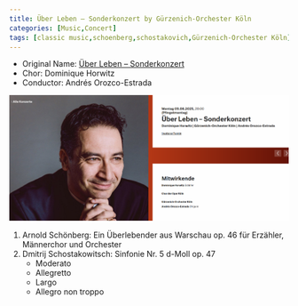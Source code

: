 ```yaml
---
title: Über Leben – Sonderkonzert by Gürzenich-Orchester Köln
categories: [Music,Concert]
tags: [classic music,schoenberg,schostakovich,Gürzenich-Orchester Köln]
---
```


- Original Name: [Über Leben – Sonderkonzert](https://www.koelner-philharmonie.de/de/programm/uber-leben-sonderkonzert/4262)
- Chor: Dominique Horwitz
- Conductor: Andrés Orozco-Estrada

![Über Leben – Sonderkonzert ](ueber_leben_sonderconcert.png)

1. Arnold Schönberg: Ein Überlebender aus Warschau op. 46 für Erzähler, Männerchor und Orchester
2. Dmitrij Schostakowitsch: Sinfonie Nr. 5 d-Moll op. 47
    - Moderato
    - Allegretto
    - Largo
    - Allegro non troppo